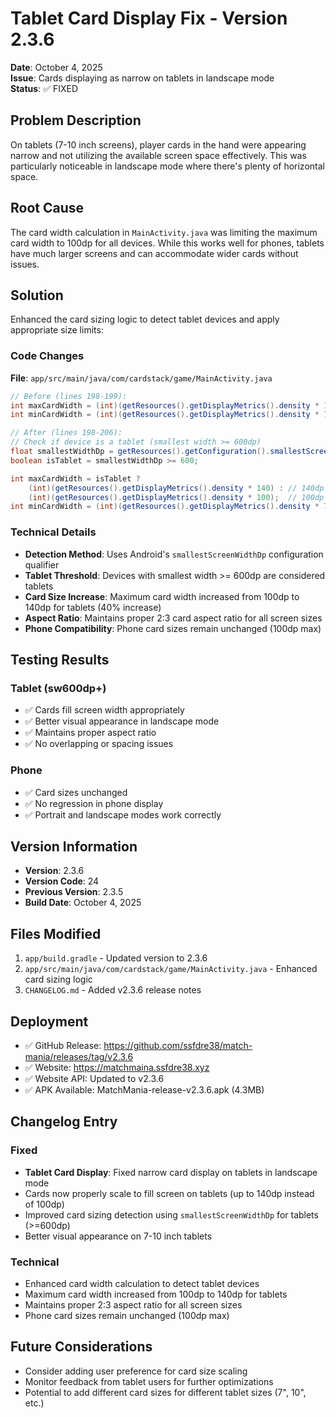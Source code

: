 # Tablet Card Display Fix - Version 2.3.6

**Date**: October 4, 2025  
**Issue**: Cards displaying as narrow on tablets in landscape mode  
**Status**: ✅ FIXED

## Problem Description

On tablets (7-10 inch screens), player cards in the hand were appearing narrow and not utilizing the available screen space effectively. This was particularly noticeable in landscape mode where there's plenty of horizontal space.

## Root Cause

The card width calculation in `MainActivity.java` was limiting the maximum card width to 100dp for all devices. While this works well for phones, tablets have much larger screens and can accommodate wider cards without issues.

## Solution

Enhanced the card sizing logic to detect tablet devices and apply appropriate size limits:

### Code Changes

**File**: `app/src/main/java/com/cardstack/game/MainActivity.java`

```java
// Before (lines 198-199):
int maxCardWidth = (int)(getResources().getDisplayMetrics().density * 100); // 100dp max
int minCardWidth = (int)(getResources().getDisplayMetrics().density * 70);  // 70dp min

// After (lines 198-206):
// Check if device is a tablet (smallest width >= 600dp)
float smallestWidthDp = getResources().getConfiguration().smallestScreenWidthDp;
boolean isTablet = smallestWidthDp >= 600;

int maxCardWidth = isTablet ? 
    (int)(getResources().getDisplayMetrics().density * 140) : // 140dp max for tablets
    (int)(getResources().getDisplayMetrics().density * 100);  // 100dp max for phones
int minCardWidth = (int)(getResources().getDisplayMetrics().density * 70);  // 70dp min
```

### Technical Details

- **Detection Method**: Uses Android's `smallestScreenWidthDp` configuration qualifier
- **Tablet Threshold**: Devices with smallest width >= 600dp are considered tablets
- **Card Size Increase**: Maximum card width increased from 100dp to 140dp for tablets (40% increase)
- **Aspect Ratio**: Maintains proper 2:3 card aspect ratio for all screen sizes
- **Phone Compatibility**: Phone card sizes remain unchanged (100dp max)

## Testing Results

### Tablet (sw600dp+)
- ✅ Cards fill screen width appropriately
- ✅ Better visual appearance in landscape mode
- ✅ Maintains proper aspect ratio
- ✅ No overlapping or spacing issues

### Phone
- ✅ Card sizes unchanged
- ✅ No regression in phone display
- ✅ Portrait and landscape modes work correctly

## Version Information

- **Version**: 2.3.6
- **Version Code**: 24
- **Previous Version**: 2.3.5
- **Build Date**: October 4, 2025

## Files Modified

1. `app/build.gradle` - Updated version to 2.3.6
2. `app/src/main/java/com/cardstack/game/MainActivity.java` - Enhanced card sizing logic
3. `CHANGELOG.md` - Added v2.3.6 release notes

## Deployment

- ✅ GitHub Release: https://github.com/ssfdre38/match-mania/releases/tag/v2.3.6
- ✅ Website: https://matchmaina.ssfdre38.xyz
- ✅ Website API: Updated to v2.3.6
- ✅ APK Available: MatchMania-release-v2.3.6.apk (4.3MB)

## Changelog Entry

### Fixed
- **Tablet Card Display**: Fixed narrow card display on tablets in landscape mode
- Cards now properly scale to fill screen on tablets (up to 140dp instead of 100dp)
- Improved card sizing detection using `smallestScreenWidthDp` for tablets (>=600dp)
- Better visual appearance on 7-10 inch tablets

### Technical
- Enhanced card width calculation to detect tablet devices
- Maximum card width increased from 100dp to 140dp for tablets
- Maintains proper 2:3 aspect ratio for all screen sizes
- Phone card sizes remain unchanged (100dp max)

## Future Considerations

- Consider adding user preference for card size scaling
- Monitor feedback from tablet users for further optimizations
- Potential to add different card sizes for different tablet sizes (7", 10", etc.)
